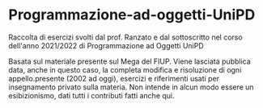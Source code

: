 # Programmazione-ad-oggetti-UniPD

Raccolta di esercizi svolti dal prof. Ranzato 
e dal sottoscritto nel corso dell'anno 2021/2022 di Programmazione ad Oggetti UniPD

Basata sul materiale presente sul Mega del FIUP. Viene lasciata pubblica data, anche in questo caso, la completa modifica e risoluzione di ogni appello.presente (2002 ad oggi), esercizi e riferimenti usati per insegnamento privato sulla materia. Non intende in alcun modo essere un esibizionismo, dati tutti i contributi fatti anche qui. 

